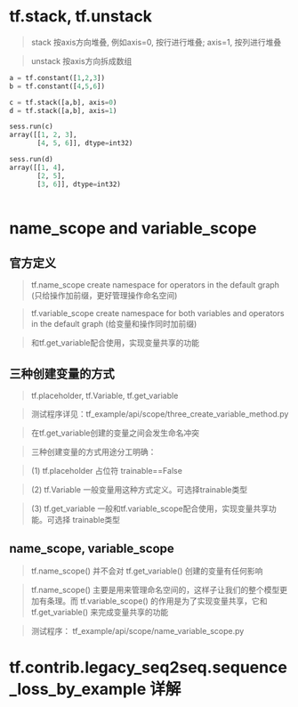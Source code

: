 # tf.stack, tf.unstack

> stack 按axis方向堆叠, 例如axis=0, 按行进行堆叠; axis=1, 按列进行堆叠

> unstack 按axis方向拆成数组

```python
a = tf.constant([1,2,3])
b = tf.constant([4,5,6])

c = tf.stack([a,b], axis=0)
d = tf.stack([a,b], axis=1)

sess.run(c)
array([[1, 2, 3],
       [4, 5, 6]], dtype=int32)

sess.run(d)
array([[1, 4],
       [2, 5],
       [3, 6]], dtype=int32)
       
```

# name_scope and variable_scope

## 官方定义

> tf.name_scope create namespace for operators in the default graph (只给操作加前缀，更好管理操作命名空间)

> tf.variable_scope create namespace for both variables and operators in the default graph (给变量和操作同时加前缀)

> 和tf.get_variable配合使用，实现变量共享的功能

## 三种创建变量的方式

> tf.placeholder, tf.Variable, tf.get_variable

> 测试程序详见：tf_example/api/scope/three_create_variable_method.py

> 在tf.get_variable创建的变量之间会发生命名冲突

> 三种创建变量的方式用途分工明确：

> (1) tf.placeholder 占位符 trainable==False

> (2) tf.Variable 一般变量用这种方式定义。可选择trainable类型

> (3) tf.get_variable 一般和tf.variable_scope配合使用，实现变量共享功能。可选择 trainable类型

## name_scope, variable_scope

> tf.name_scope() 并不会对 tf.get_variable() 创建的变量有任何影响

> tf.name_scope() 主要是用来管理命名空间的，这样子让我们的整个模型更加有条理。而 tf.variable_scope() 的作用是为了实现变量共享，它和 tf.get_variable() 来完成变量共享的功能

> 测试程序： tf_example/api/scope/name_variable_scope.py



# tf.contrib.legacy_seq2seq.sequence_loss_by_example 详解



